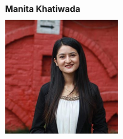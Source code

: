 Manita Khatiwada
==============
![Image](https://raw.githubusercontent.com/ManitaKhatiwada/ManitaKhatiwada.github.io/master/photo.jpg)
